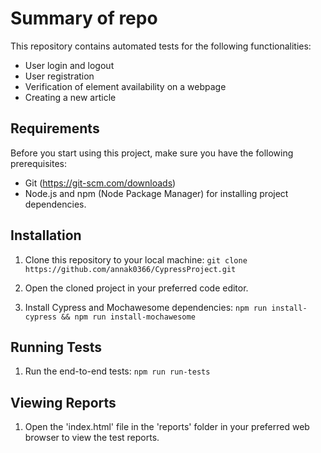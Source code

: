 # Summary of repo

This repository contains automated tests for the following functionalities:
- User login and logout
- User registration
- Verification of element availability on a webpage
- Creating a new article

## Requirements

Before you start using this project, make sure you have the following prerequisites:
- Git (https://git-scm.com/downloads)
- Node.js and npm (Node Package Manager) for installing project dependencies.


## Installation

1. Clone this repository to your local machine:
   ` git clone https://github.com/annak0366/CypressProject.git `

2. Open the cloned project in your preferred code editor.
   
3. Install Cypress and Mochawesome dependencies:
   `npm run install-cypress && npm run install-mochawesome`


## Running Tests

1. Run the end-to-end tests:
   `npm run run-tests`


## Viewing Reports 

1. Open the 'index.html' file in the 'reports' folder in your preferred web browser to view the test reports.



